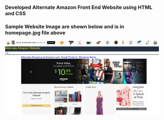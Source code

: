 ### Developed Alternate Amazon Front End Website using HTML and CSS
### Sample Website Image are shown below and is in homepage.jpg file above
![](homepage.JPG)
